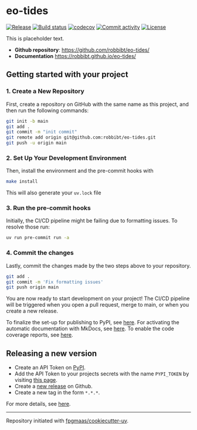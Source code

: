 # eo-tides

[![Release](https://img.shields.io/github/v/release/robbibt/eo-tides)](https://img.shields.io/github/v/release/robbibt/eo-tides)
[![Build status](https://img.shields.io/github/actions/workflow/status/robbibt/eo-tides/main.yml?branch=main)](https://github.com/robbibt/eo-tides/actions/workflows/main.yml?query=branch%3Amain)
[![codecov](https://codecov.io/gh/robbibt/eo-tides/branch/main/graph/badge.svg)](https://codecov.io/gh/robbibt/eo-tides)
[![Commit activity](https://img.shields.io/github/commit-activity/m/robbibt/eo-tides)](https://img.shields.io/github/commit-activity/m/robbibt/eo-tides)
[![License](https://img.shields.io/github/license/robbibt/eo-tides)](https://img.shields.io/github/license/robbibt/eo-tides)

This is placeholder text.

- **Github repository**: <https://github.com/robbibt/eo-tides/>
- **Documentation** <https://robbibt.github.io/eo-tides/>

## Getting started with your project

### 1. Create a New Repository

First, create a repository on GitHub with the same name as this project, and then run the following commands:

```bash
git init -b main
git add .
git commit -m "init commit"
git remote add origin git@github.com:robbibt/eo-tides.git
git push -u origin main
```

### 2. Set Up Your Development Environment

Then, install the environment and the pre-commit hooks with

```bash
make install
```

This will also generate your `uv.lock` file

### 3. Run the pre-commit hooks

Initially, the CI/CD pipeline might be failing due to formatting issues. To resolve those run:

```bash
uv run pre-commit run -a
```

### 4. Commit the changes

Lastly, commit the changes made by the two steps above to your repository.

```bash
git add .
git commit -m 'Fix formatting issues'
git push origin main
```

You are now ready to start development on your project!
The CI/CD pipeline will be triggered when you open a pull request, merge to main, or when you create a new release.

To finalize the set-up for publishing to PyPI, see [here](https://fpgmaas.github.io/cookiecutter-uv/features/publishing/#set-up-for-pypi).
For activating the automatic documentation with MkDocs, see [here](https://fpgmaas.github.io/cookiecutter-uv/features/mkdocs/#enabling-the-documentation-on-github).
To enable the code coverage reports, see [here](https://fpgmaas.github.io/cookiecutter-uv/features/codecov/).

## Releasing a new version

- Create an API Token on [PyPI](https://pypi.org/).
- Add the API Token to your projects secrets with the name `PYPI_TOKEN` by visiting [this page](https://github.com/robbibt/eo-tides/settings/secrets/actions/new).
- Create a [new release](https://github.com/robbibt/eo-tides/releases/new) on Github.
- Create a new tag in the form `*.*.*`.

For more details, see [here](https://fpgmaas.github.io/cookiecutter-uv/features/cicd/#how-to-trigger-a-release).

---

Repository initiated with [fpgmaas/cookiecutter-uv](https://github.com/fpgmaas/cookiecutter-uv).
